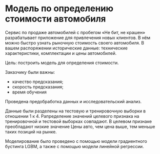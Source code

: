 # Модель по определению стоимости автомобиля
Сервис по продаже автомобилей с пробегом «Не бит, не крашен» разрабатывает приложение для привлечения новых клиентов. В нём можно быстро узнать рыночную стоимость своего автомобиля. В вашем распоряжении исторические данные: технические характеристики, комплектации и цены автомобилей.

Цель: построить модель для определения стоимости.

Заказчику были важны:

- качество предсказания;
- скорость предсказания;
- время обучения
  
Проведена предобработка данных и исследовательский анализ.

Данные были разделены на тестовую и тренировочную выборки в отношении 1 к 4. Рапределение значений целевого признака на тренировочной и тестовой выборках совпадают. В целевом признаке преобладают низкие значение Цены авто, чем цена выше, тем меньше таких позиций на рынке.

Моделирование было проведено с помощью модели градиентного бустинга LGBM, а также с помощью модели линейной регрессии.
